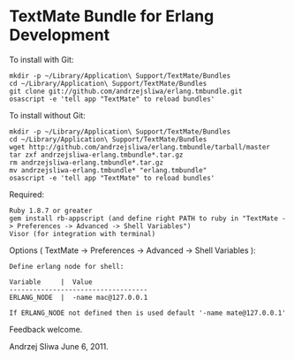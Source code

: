 # TextMate Bundle for Erlang Development

To install with Git:

    mkdir -p ~/Library/Application\ Support/TextMate/Bundles
    cd ~/Library/Application\ Support/TextMate/Bundles
    git clone git://github.com/andrzejsliwa/erlang.tmbundle.git
    osascript -e 'tell app "TextMate" to reload bundles'


To install without Git:

    mkdir -p ~/Library/Application\ Support/TextMate/Bundles
    cd ~/Library/Application\ Support/TextMate/Bundles
    wget http://github.com/andrzejsliwa/erlang.tmbundle/tarball/master
    tar zxf andrzejsliwa-erlang.tmbundle*.tar.gz
    rm andrzejsliwa-erlang.tmbundle*.tar.gz
    mv andrzejsliwa-erlang.tmbundle* "erlang.tmbundle"
    osascript -e 'tell app "TextMate" to reload bundles'

Required:

    Ruby 1.8.7 or greater
    gem install rb-appscript (and define right PATH to ruby in "TextMate -> Preferences -> Advanced -> Shell Variables")
    Visor (for integration with terminal)

Options ( TextMate -> Preferences -> Advanced -> Shell Variables ):

    Define erlang node for shell:

    Variable     |  Value
    -----------------------------------
    ERLANG_NODE  |  -name mac@127.0.0.1

    If ERLANG_NODE not defined then is used default '-name mate@127.0.0.1'

Feedback welcome.

Andrzej Sliwa
June 6, 2011.
